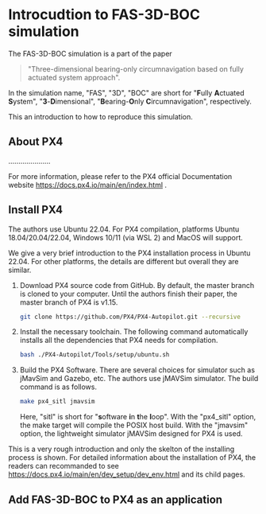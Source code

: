 # Introcudtion to FAS-3D-BOC simulation

The FAS-3D-BOC simulation is a part of the paper 

> "Three-dimensional bearing-only circumnavigation based on fully actuated system approach".

In the simulation name, "FAS", "3D", "BOC" are short for "**F**ully **A**ctuated **S**ystem", "**3**-**D**imensional", "**B**earing-**O**nly **C**ircumnavigation", respectively.

This an introduction to how to reproduce this simulation.

## About PX4

.....................

For more information, please refer to the PX4 official Documentation website https://docs.px4.io/main/en/index.html .

## Install PX4

The authors use Ubuntu 22.04. For PX4 compilation, platforms Ubuntu 18.04/20.04/22.04, Windows 10/11 (via WSL 2) and MacOS will support.

We give a very brief introduction to the PX4 installation process in Ubuntu 22.04. For other platforms, the details are different but overall they are similar.

1. Download PX4 source code from GitHub. By default, the master branch is cloned to your computer. Until the authors finish their paper, the master branch of PX4 is v1.15.

	```bash
	git clone https://github.com/PX4/PX4-Autopilot.git --recursive
	```

2. Install the necessary toolchain. The following command automatically installs all the dependencies that PX4 needs for compilation.

	```bash
	bash ./PX4-Autopilot/Tools/setup/ubuntu.sh
	```

3. Build the PX4 Software. There are several choices for simulator such as jMavSim and Gazebo, etc. The authors use jMAVSim simulator. The build command is as follows.

	```bash
	make px4_sitl jmavsim
	```

	Here, "sitl" is short for "**s**oftware **i**n **t**he **l**oop". With the "px4_sitl" option, the make target will compile the POSIX host build. With the "jmavsim" option, the lightweight simulator jMAVSim designed for PX4 is used.

This is a very rough introduction and only the skelton of the installing process is shown. For detailed information about the installation of PX4, the readers can recommanded to see https://docs.px4.io/main/en/dev_setup/dev_env.html and its child pages.

## Add FAS-3D-BOC to PX4 as an application

